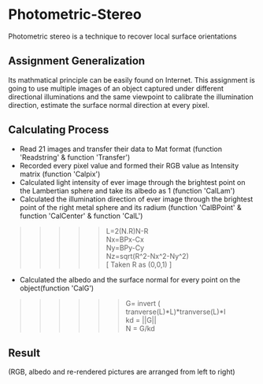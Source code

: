 # Photometric-Stereo
Photometric stereo is a technique to recover local surface orientations
## Assignment Generalization
Its mathmatical principle can be easily found on Internet. This assignment is going to use multiple images of an object captured under different directional illuminations and the same viewpoint to calibrate the illumination direction, estimate the surface normal direction at every pixel.<br>
## Calculating Process
* Read 21 images and transfer their data to Mat format (function 'Readstring' & function 'Transfer')<br>
* Recorded every pixel value and formed their RGB value as Intensity matrix (function 'Calpix')<br>
* Calculated light intensity of ever image through the brightest point on the Lambertian sphere and take its albedo as 1 (function 'CalLam')<br>
* Calculated the illumination direction of ever image through the brightest point of the right metal sphere and its radium (function 'CalBPoint' & function 'CalCenter' & function 'CalL')<br>
 >>>>>L=2(N.R)N-R<br>
 >>>>> Nx=BPx-Cx<br>
 >>>>> Ny=BPy-Cy<br>
 >>>>>  Nz=sqrt(R^2-Nx^2-Ny^2)<br>
 >>>>> [ Taken R as (0,0,1) ]<br>
* Calculated the albedo and the surface normal for every point on the object(function 'CalG')<br>
 >>>>>>G= invert ( tranverse(L)*L)*tranverse(L)*I<br>
 >>>>>kd = ||G||<br>
 >>>>>N  = G/kd<br>

## Result
(RGB, albedo and re-rendered pictures are arranged from left to right)
